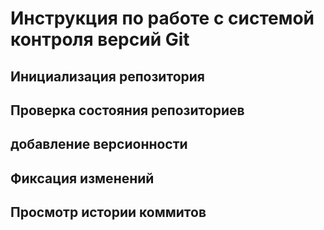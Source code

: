 # **Инструкция по работе с системой контроля версий Git**

## Инициализация репозитория

 ## Проверка состояния репозиториев

 ## добавление версионности

## Фиксация изменений

## Просмотр истории коммитов